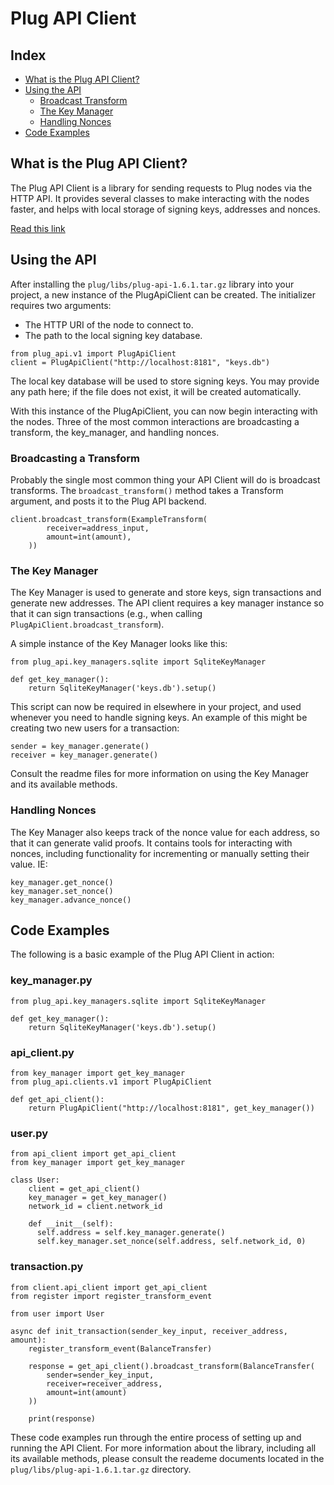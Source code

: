 # Plug API Client

## Index
* [What is the Plug API Client?](#what-is-the-api-client)
* [Using the API](#using-the-api)
  * [Broadcast Transform](#broadcast_transform)
  * [The Key Manager](#key_manager)
  * [Handling Nonces](#handling_nonces)
* [Code Examples](#code-example)

## What is the Plug API Client?

The Plug API Client is a library for sending requests to Plug nodes via the HTTP
API. It provides several classes to make interacting with the nodes faster, and helps with local storage of signing keys, addresses and nonces.

[Read this link](../to-something.md)

## Using the API

After installing the `plug/libs/plug-api-1.6.1.tar.gz` library into your project, a new instance of the PlugApiClient can be created. The initializer requires two arguments:

- The HTTP URI of the node to connect to.
- The path to the local signing key database.

```
from plug_api.v1 import PlugApiClient
client = PlugApiClient("http://localhost:8181", "keys.db")
```

The local key database will be used to store signing keys.  You may provide any
path here; if the file does not exist, it will be created automatically.

With this instance of the PlugApiClient, you can now begin interacting with the nodes. Three of the most common interactions are broadcasting a transform, the key_manager, and handling nonces.

### Broadcasting a Transform

Probably the single most common thing your API Client will do is broadcast transforms. The `broadcast_transform()` method takes a Transform argument, and posts it to the Plug API backend.

```
client.broadcast_transform(ExampleTransform(
        receiver=address_input,
        amount=int(amount),
    ))
```

### The Key Manager

The Key Manager is used to generate and store keys, sign transactions and generate
new addresses. The API client requires a key manager instance so that it can sign transactions
(e.g., when calling `PlugApiClient.broadcast_transform`).

A simple instance of the Key Manager looks like this:

```
from plug_api.key_managers.sqlite import SqliteKeyManager

def get_key_manager():
    return SqliteKeyManager('keys.db').setup()
```

This script can now be required in elsewhere in your project, and used whenever you need to handle signing keys. An example of this might be creating two new users for a transaction:

```
sender = key_manager.generate()
receiver = key_manager.generate()
```

Consult the readme files for more information on using the Key Manager and its available methods.

### Handling Nonces

The Key Manager also keeps track of the nonce value for each address, so that it can
generate valid proofs. It contains tools for interacting with nonces, including functionality for incrementing or manually setting their value. IE:

```
key_manager.get_nonce()
key_manager.set_nonce()
key_manager.advance_nonce()
```

## Code Examples

The following is a basic example of the Plug API Client in action:

### key_manager.py
```
from plug_api.key_managers.sqlite import SqliteKeyManager

def get_key_manager():
    return SqliteKeyManager('keys.db').setup()
```

### api_client.py
```
from key_manager import get_key_manager
from plug_api.clients.v1 import PlugApiClient

def get_api_client():
    return PlugApiClient("http://localhost:8181", get_key_manager())
```

### user.py
```
from api_client import get_api_client
from key_manager import get_key_manager

class User:
    client = get_api_client()
    key_manager = get_key_manager()
    network_id = client.network_id

    def __init__(self):
      self.address = self.key_manager.generate()
      self.key_manager.set_nonce(self.address, self.network_id, 0)
```

### transaction.py
```
from client.api_client import get_api_client
from register import register_transform_event

from user import User

async def init_transaction(sender_key_input, receiver_address, amount):
    register_transform_event(BalanceTransfer)

    response = get_api_client().broadcast_transform(BalanceTransfer(
        sender=sender_key_input,
        receiver=receiver_address,
        amount=int(amount)
    ))

    print(response)
```

These code examples run through the entire process of setting up and running the API Client. For more information about the library, including all its available methods, please consult the reademe documents located in the `plug/libs/plug-api-1.6.1.tar.gz` directory.
